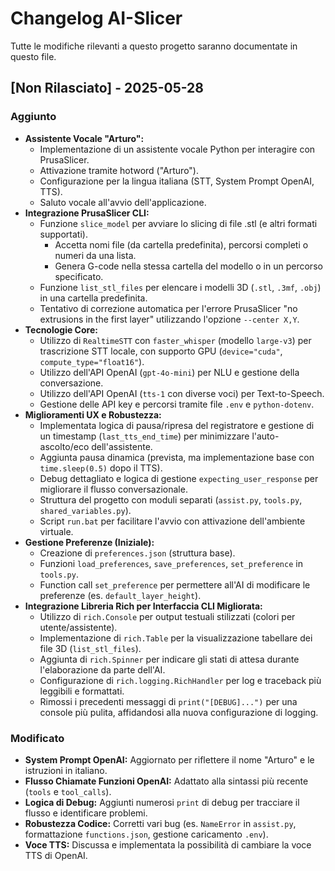 # Changelog AI-Slicer

Tutte le modifiche rilevanti a questo progetto saranno documentate in questo file.

## [Non Rilasciato] - 2025-05-28

### Aggiunto
* **Assistente Vocale "Arturo":**
    * Implementazione di un assistente vocale Python per interagire con PrusaSlicer.
    * Attivazione tramite hotword ("Arturo").
    * Configurazione per la lingua italiana (STT, System Prompt OpenAI, TTS).
    * Saluto vocale all'avvio dell'applicazione.
* **Integrazione PrusaSlicer CLI:**
    * Funzione `slice_model` per avviare lo slicing di file .stl (e altri formati supportati).
        * Accetta nomi file (da cartella predefinita), percorsi completi o numeri da una lista.
        * Genera G-code nella stessa cartella del modello o in un percorso specificato.
    * Funzione `list_stl_files` per elencare i modelli 3D (`.stl`, `.3mf`, `.obj`) in una cartella predefinita.
    * Tentativo di correzione automatica per l'errore PrusaSlicer "no extrusions in the first layer" utilizzando l'opzione `--center X,Y`.
* **Tecnologie Core:**
    * Utilizzo di `RealtimeSTT` con `faster_whisper` (modello `large-v3`) per trascrizione STT locale, con supporto GPU (`device="cuda"`, `compute_type="float16"`).
    * Utilizzo dell'API OpenAI (`gpt-4o-mini`) per NLU e gestione della conversazione.
    * Utilizzo dell'API OpenAI (`tts-1` con diverse voci) per Text-to-Speech.
    * Gestione delle API key e percorsi tramite file `.env` e `python-dotenv`.
* **Miglioramenti UX e Robustezza:**
    * Implementata logica di pausa/ripresa del registratore e gestione di un timestamp (`last_tts_end_time`) per minimizzare l'auto-ascolto/eco dell'assistente.
    * Aggiunta pausa dinamica (prevista, ma implementazione base con `time.sleep(0.5)` dopo il TTS).
    * Debug dettagliato e logica di gestione `expecting_user_response` per migliorare il flusso conversazionale.
    * Struttura del progetto con moduli separati (`assist.py`, `tools.py`, `shared_variables.py`).
    * Script `run.bat` per facilitare l'avvio con attivazione dell'ambiente virtuale.
* **Gestione Preferenze (Iniziale):**
    * Creazione di `preferences.json` (struttura base).
    * Funzioni `load_preferences`, `save_preferences`, `set_preference` in `tools.py`.
    * Function call `set_preference` per permettere all'AI di modificare le preferenze (es. `default_layer_height`).
* **Integrazione Libreria Rich per Interfaccia CLI Migliorata:**
    * Utilizzo di `rich.Console` per output testuali stilizzati (colori per utente/assistente).
    * Implementazione di `rich.Table` per la visualizzazione tabellare dei file 3D (`list_stl_files`).
    * Aggiunta di `rich.Spinner` per indicare gli stati di attesa durante l'elaborazione da parte dell'AI.
    * Configurazione di `rich.logging.RichHandler` per log e traceback più leggibili e formattati.
    * Rimossi i precedenti messaggi di `print("[DEBUG]...")` per una console più pulita, affidandosi alla nuova configurazione di logging.

### Modificato
* **System Prompt OpenAI:** Aggiornato per riflettere il nome "Arturo" e le istruzioni in italiano.
* **Flusso Chiamate Funzioni OpenAI:** Adattato alla sintassi più recente (`tools` e `tool_calls`).
* **Logica di Debug:** Aggiunti numerosi `print` di debug per tracciare il flusso e identificare problemi.
* **Robustezza Codice:** Corretti vari bug (es. `NameError` in `assist.py`, formattazione `functions.json`, gestione caricamento `.env`).
* **Voce TTS:** Discussa e implementata la possibilità di cambiare la voce TTS di OpenAI.
